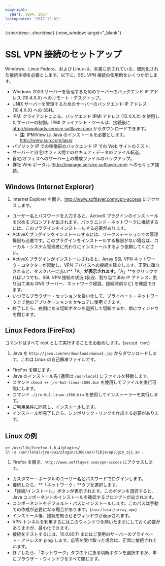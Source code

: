 ```yaml
---
copyright:
  years: 1994, 2017
lastupdated: "2017-12-01"
---
```


{:shortdesc: .shortdesc}
{:new_window: target="_blank"}

# SSL VPN 接続のセットアップ

Windows、Linux Fedora、および Linux は、本書に示されている、個別化された接続手順を必要とします。以下に、SSL VPN 接続の使用例をいくつか示します。

* Windows 2003 サーバーを管理するためのサーバーのバックエンド IP アドレス (10.4.X.X) へのリモート・デスクトップ。
* UNIX サーバーを管理するためのサーバーのバックエンド IP アドレス (10.4.X.X) への SSH。
* IPMI クライアントによる、バックエンド IPMI アドレス (10.4.X.X) を使用したサーバーの制御。IPMI クライアント・ツールは、接続後に http://downloads.service.softlayer.com からダウンロードできます。
  * **注:** IPMIView は Java のインストールを必要とします。http://www.sun.com/java/
* パブリック IP での稼働前のバックエンド IP での Web サイトのテスト。
* サーバーと自宅/オフィス間でのセキュア・データのファイル転送。
* 自宅/オフィスへのサーバー上の構成ファイルのバックアップ。
* 弊社 Web ポータル (http://manage.service.softlayer.com) へのセキュア接続。

## Windows (Internet Explorer)

1. Internet Explorer を開き、http://www.softlayer.com/vpn-access にアクセスします。
* ユーザー名とパスワードを入力すると、ActiveX プラグインのインストールを求めるプロンプトが出されます。バックエンド・ネットワークに接続するには、このプラグインをインストールする必要があります。 
* ActiveX プラグインをインストールするには、ワークステーションでの管理権限も必要です。このプラグインをインストールする権限がない場合は、ローカル・システム管理者に代わりにインストールするよう依頼してください。 
* ActiveX プラグインがインストールされると、Array SSL VPN ネットワーク・コネクターが起動し、VPN デバイスへの接続を確立します。正常に確立されると、タスクバーに赤い**「A」**が表示されます。**「A」**をクリックすればいつでも、SSL VPN 接続の状況 (状況、割り当て済み IP アドレス、割り当て済み DNS サーバー、ネットワーク経路、接続時刻など) を確認できます。 
* いつでもブラウザー・セッションを最小化して、プライベート・ネットワーク上で他のアプリケーションをセキュアに使用できます。 
* 終了したら、右側にある切断ボタンを選択して切断するか、単にウィンドウを閉じます。

## Linux Fedora (FireFox)

コマンドはすべて root として実行することをお勧めします。(`setuid root`)

1. Java を `http://java.com/en/download/manual.jsp` からダウンロードします。これは Linux の自己解凍ファイルです。
* FireFox を閉じます。
* Java のインストール先 (通常は `/usr/local`) にファイルを移動します。
* コマンド `chmod +x jre-6u1-linux-i586.bin` を使用してファイルを実行可能にします。
* コマンド `./jre-6u1-linux-i586.bin` を使用してインストーラーを実行します。
* ご利用条件に同意し、インストールします。
* インストールが完了したら、シンボリック・リンクを作成する必要があります。

## Linux の例
```
cd /usr/lib/firefox-1.0.4/plugins/
ln -s /usr/local/jre-6u1/plugin/i386/ns7/libjavaplugin_oji.so .
```

1. Firefox を開き、`http://www.softlayer.com/vpn-access` にアクセスします。
* カスタマー・ポータルのユーザー名とパスワードでログインします。
* 接続したら、**「ネットワーク」**タブを選択します。
* 「接続/インストール」ボタンが表示されます。このボタンを選択すると、Java コンポーネントのインストールを確認するプロンプトが出されます。
* コンポーネントをデフォルト・パスにインストールします。このパスは手動での作成が必要になる場合があります。(`/usr/local/array_vpn`)
* インストール後、接続を知らせるウィンドウが表示されます。
* VPN トンネルを利用するにはこのウィンドウを開いたままにしておく必要がありますが、最小化できます。
* 接続をテストするには、10.0.80.11 またはご使用のサーバーのプライベート・アドレスを ping します。応答を受け取った場合は、正常に接続されています。
* 終了したら、「ネットワーク」タブの下にある切断ボタンを選択するか、単にブラウザー・ウィンドウをすべて閉じます。
